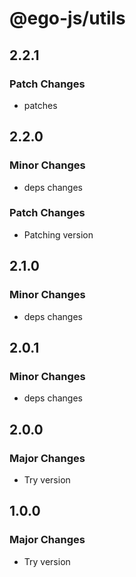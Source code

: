# @ego-js/utils

## 2.2.1

### Patch Changes

- patches

## 2.2.0

### Minor Changes

- deps changes

### Patch Changes

- Patching version

## 2.1.0

### Minor Changes

- deps changes

## 2.0.1

### Minor Changes

- deps changes

## 2.0.0

### Major Changes

- Try version

## 1.0.0

### Major Changes

- Try version
